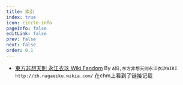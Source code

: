 ```yaml
---
title: 索引
index: true
icon: circle-info
pageInfo: false
editLink: false
prev: false
next: false
order: 0.1
---
```


- [東方非想天則 永江衣玖 Wiki Fandom](https://nagaeiku.fandom.com/zh/wiki/%E6%9D%B1%E6%96%B9%E9%9D%9E%E6%83%B3%E5%A4%A9%E5%89%87_%E6%B0%B8%E6%B1%9F%E8%A1%A3%E7%8E%96_Wiki) By `A妈,东方非想天则永江衣玖WIKI http://zh.nagaeiku.wikia.com/` 在chm上看到了链接记载

